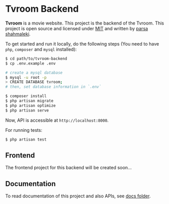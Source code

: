 # Tvroom Backend
**Tvroom** is a movie website. This project is the backend of the Tvroom.
This project is open source and licensed under [MIT](LICENSE) and written by [parsa shahmaleki](https://github.com/parsampsh).

To get started and run it locally, do the following steps (You need to have `php`, `composer` and `mysql` installed):

```bash
$ cd path/to/tvroom-backend
$ cp .env.example .env

# create a mysql database
$ mysql -u root -p
> CREATE DATABASE tvroom;
# then, set database information in `.env`

$ composer install
$ php artisan migrate
$ php artisan optimize
$ php artisan serve
```

Now, API is accessible at `http://localhost:8000`.

For running tests:

```bash
$ php artisan test
```

## Frontend
The frontend project for this backend will be created soon...

## Documentation
To read documentation of this project and also APIs, see [docs folder](docs).

